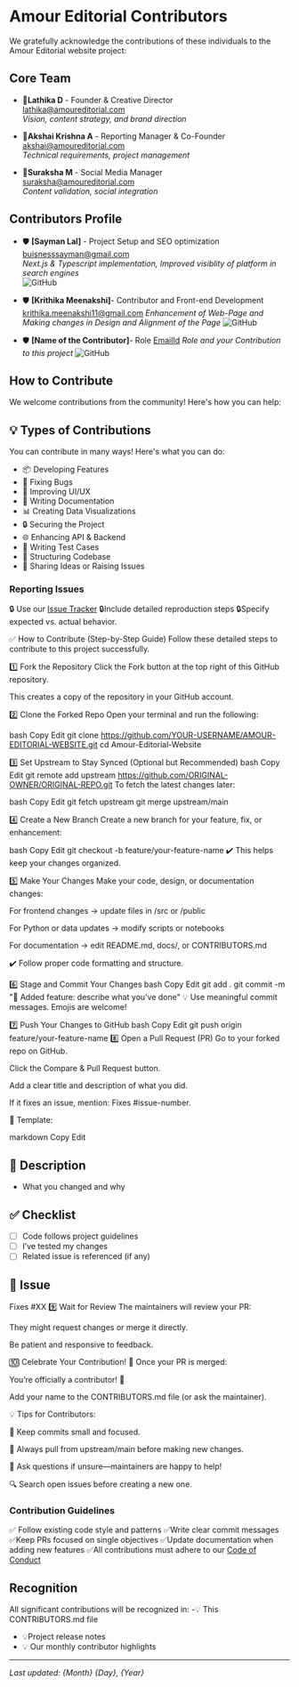 # Amour Editorial Contributors

We gratefully acknowledge the contributions of these individuals to the Amour Editorial website project:

## Core Team

- 🧠**Lathika D** - Founder & Creative Director  
  [lathika@amoureditorial.com](mailto:lathika@amoureditorial.com)  
  *Vision, content strategy, and brand direction*

- 🧠**Akshai Krishna A** - Reporting Manager & Co-Founder  
  [akshai@amoureditorial.com](mailto:akshai@amoureditorial.com)  
  *Technical requirements, project management*

- 🧠**Suraksha M** - Social Media Manager  
  [suraksha@amoureditorial.com](mailto:suraksha@amoureditorial.com)  
  *Content validation, social integration*

## Contributors Profile

- 🛡️ **[Sayman Lal]** - Project Setup and SEO optimization  
  [buisnesssayman@gmail.com](mailto:buisnesssayman@gmail.com)  
  *Next.js & Typescript implementation, Improved visiblity of platform in search engines*  
  ![GitHub](https://img.shields.io/badge/GitHub-YourUsername-blue?logo=github)

- 🛡️ **[Krithika Meenakshi]**- Contributor and Front-end Development
    [krithika.meenakshi11@gmail.com](mailto:krithika.meenakshi11@gmail.com)
    *Enhancement of Web-Page and Making changes in Design and Alignment of the Page*
    ![GitHub](https://img.shields.io/badge/GitHub-YourUsername-blue?logo=github)

- 🛡️ **[Name of the Contributor]**- Role 
        [EmailId](mailto:xyz@example.com)
        *Role and your Contribution to this project*
        ![GitHub](https://img.shields.io/badge/GitHub-YourUsername-blue?logo=github)


## How to Contribute

We welcome contributions from the community! Here's how you can help:

## 💡 Types of Contributions

You can contribute in many ways! Here's what you can do:

- 📦 Developing Features
- 🐞 Fixing Bugs
- 🧠 Improving UI/UX
- 🧾 Writing Documentation
- 📊 Creating Data Visualizations
- 🔒 Securing the Project
- 🌐 Enhancing API & Backend
- 🧪 Writing Test Cases
- 📁 Structuring Codebase
- 🧠 Sharing Ideas or Raising Issues


### Reporting Issues
🔒 Use our [Issue Tracker](https://github.com/lolpanda2004/Amour-Editorial-Website/issues)
🔒Include detailed reproduction steps
🔒Specify expected vs. actual behavior.


✅ How to Contribute (Step-by-Step Guide)
Follow these detailed steps to contribute to this project successfully.

1️⃣ Fork the Repository
Click the Fork button at the top right of this GitHub repository.

This creates a copy of the repository in your GitHub account.


2️⃣ Clone the Forked Repo
Open your terminal and run the following:

bash
Copy
Edit
git clone https://github.com/YOUR-USERNAME/AMOUR-EDITORIAL-WEBSITE.git
cd Amour-Editorial-Website


3️⃣ Set Upstream to Stay Synced (Optional but Recommended)
bash
Copy
Edit
git remote add upstream https://github.com/ORIGINAL-OWNER/ORIGINAL-REPO.git
To fetch the latest changes later:

bash
Copy
Edit
git fetch upstream
git merge upstream/main


4️⃣ Create a New Branch
Create a new branch for your feature, fix, or enhancement:

bash
Copy
Edit
git checkout -b feature/your-feature-name
✔️ This helps keep your changes organized.


5️⃣ Make Your Changes
Make your code, design, or documentation changes:

For frontend changes → update files in /src or /public

For Python or data updates → modify scripts or notebooks

For documentation → edit README.md, docs/, or CONTRIBUTORS.md

✔️ Follow proper code formatting and structure.


6️⃣ Stage and Commit Your Changes
bash
Copy
Edit
git add .
git commit -m "🔧 Added feature: describe what you’ve done"
💡 Use meaningful commit messages. Emojis are welcome!


7️⃣ Push Your Changes to GitHub
bash
Copy
Edit
git push origin feature/your-feature-name
8️⃣ Open a Pull Request (PR)
Go to your forked repo on GitHub.

Click the Compare & Pull Request button.

Add a clear title and description of what you did.

If it fixes an issue, mention: Fixes #issue-number.

📌 Template:

markdown
Copy
Edit

## 📌 Description
- What you changed and why

## ✅ Checklist
- [ ] Code follows project guidelines
- [ ] I’ve tested my changes
- [ ] Related issue is referenced (if any)

## 🔗 Issue
Fixes #XX
9️⃣ Wait for Review
The maintainers will review your PR:

They might request changes or merge it directly.

Be patient and responsive to feedback.

🔟 Celebrate Your Contribution! 🎉
Once your PR is merged:

You’re officially a contributor! 🙌

Add your name to the CONTRIBUTORS.md file (or ask the maintainer).



💡 Tips for Contributors:

📁 Keep commits small and focused.

🎯 Always pull from upstream/main before making new changes.

💬 Ask questions if unsure—maintainers are happy to help!

🔍 Search open issues before creating a new one.



### Contribution Guidelines
✅ Follow existing code style and patterns
✅Write clear commit messages
✅Keep PRs focused on single objectives
✅Update documentation when adding new features
✅All contributions must adhere to our [Code of Conduct](#)

## Recognition
All significant contributions will be recognized in:
-💡 This CONTRIBUTORS.md file
- 💡Project release notes
- 💡 Our monthly contributor highlights

---

*Last updated: {Month} {Day}, {Year}*